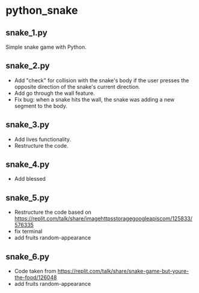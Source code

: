 # python_snake

## snake_1.py

Simple snake game with Python.

## snake_2.py

- Add "check" for collision with the snake's body if the user presses the opposite direction of the snake's current direction.
- Add go through the wall feature.
- Fix bug: when a snake hits the wall, the snake was adding a new segment to the body.

## snake_3.py

- Add lives functionality.
- Restructure the code.

## snake_4.py
- Add blessed

## snake_5.py
- Restructure the code based on https://replit.com/talk/share/imagehttpsstoragegoogleapiscom/125833/576335
- fix terminal
- add fruits random-appearance

## snake_6.py
- Code taken from https://replit.com/talk/share/snake-game-but-youre-the-food/126048
- add fruits random-appearance
